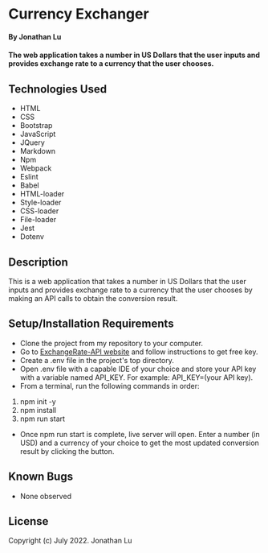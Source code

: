 # Currency Exchanger

#### By Jonathan Lu

#### The web application takes a number in US Dollars that the user inputs and provides exchange rate to a currency that the user chooses.

## Technologies Used

* HTML
* CSS
* Bootstrap
* JavaScript
* JQuery
* Markdown
* Npm
* Webpack
* Eslint
* Babel
* HTML-loader
* Style-loader
* CSS-loader
* File-loader
* Jest
* Dotenv

## Description

This is a web application that takes a number in US Dollars that the user inputs and provides exchange rate to a currency that the user chooses by making an API calls to obtain the conversion result.

## Setup/Installation Requirements

* Clone the project from my repository to your computer.
* Go to [ExchangeRate-API website](https://www.exchangerate-api.com/) and follow instructions to get free key.
* Create a .env file in the project's top directory.
* Open .env file with a capable IDE of your choice and store your API key with a variable named API_KEY. For example: API_KEY=(your API key).
* From a terminal, run the following commands in order:
1. npm init -y
2. npm install
3. npm run start
* Once npm run start is complete, live server will open. Enter a number (in USD) and a currency of your choice to get the most updated conversion result by clicking the button.

## Known Bugs

* None observed

## License

Copyright (c) July 2022. Jonathan Lu